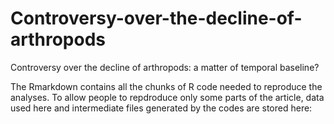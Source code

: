 # Controversy-over-the-decline-of-arthropods
Controversy over the decline of arthropods: a matter of temporal baseline?

The Rmarkdown contains all the chunks of R code needed to reproduce the analyses. To allow people to repdroduce only some parts of the article, data used here and intermediate files generated by the codes are stored here:
